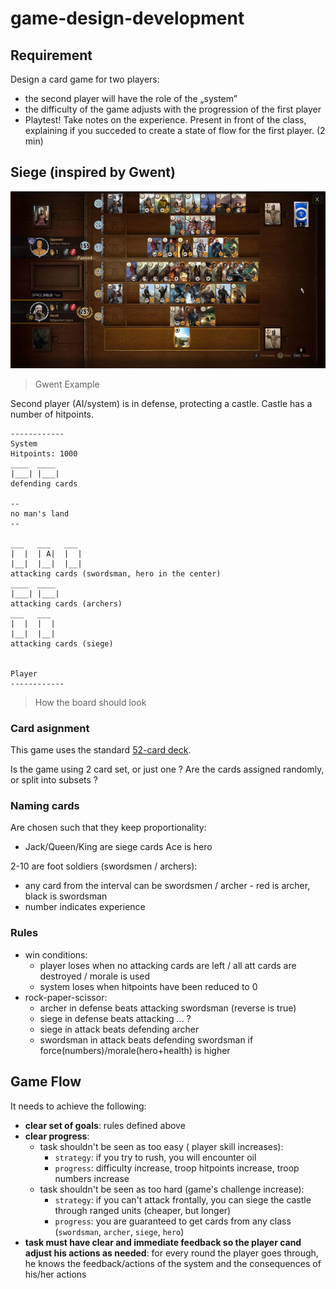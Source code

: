 # game-design-development

## Requirement
Design a card game for two players:
+ the second player will have the role of the „system”
+ the difficulty of the game adjusts with the
progression of the first player
+ Playtest! Take notes on the experience.
Present in front of the class, explaining if you succeded
to create a state of flow for the first player. (2 min)

## Siege (inspired by Gwent)

![](assets/Week5/gwent.png)
> Gwent Example

Second player (AI/system) is in defense, protecting a castle. Castle has a number of hitpoints.

```
------------
System
Hitpoints: 1000
____  ____
|___| |___|
defending cards

--
no man's land
--

___   ___   ___
|  |  | A|  |  |
|__|  |__|  |__|
attacking cards (swordsman, hero in the center)
____  ____
|___| |___|
attacking cards (archers)
___   ___
|  |  |  |
|__|  |__|
attacking cards (siege)


Player
------------
```
> How the board should look

### Card asignment
This game uses the standard [52-card deck](https://en.wikipedia.org/wiki/Standard_52-card_deck).

Is the game using 2 card set, or just one ?
Are the cards assigned randomly, or split into subsets ?

### Naming cards

Are chosen such that they keep proportionality:
+ Jack/Queen/King are siege cards
Ace is hero

2-10 are foot soldiers (swordsmen / archers):
+ any card from the interval can be swordsmen / archer - red is archer, black is swordsman
+ number indicates experience


### Rules
+ win conditions:
  + player loses when no attacking cards are left / all att cards are destroyed / morale is used
  + system loses when hitpoints have been reduced to 0
+ rock-paper-scissor:
  + archer in defense beats attacking swordsman (reverse is true)
  + siege in defense beats attacking ... ?
  + siege in attack beats defending archer
  + swordsman in attack beats defending swordsman if force(numbers)/morale(hero+health) is higher


## Game Flow

It needs to achieve the following:
+ **clear set of goals**: rules defined above
+ **clear progress**:
  + task shouldn't be seen as too easy ( player skill increases): 
    + `strategy`: if you try to rush, you will encounter oil
    + `progress`: difficulty increase, troop hitpoints increase, troop numbers increase
  + task shouldn't be seen as too hard (game's challenge increase): 
    + `strategy`: if you can't attack frontally, you can siege the castle through ranged units (cheaper, but longer)
    + `progress`: you are guaranteed to get cards from any class (`swordsman`, `archer`, `siege`, `hero`)
+ **task must have clear and immediate feedback so the player cand adjust his actions as needed**: for every round the player goes through, he knows the feedback/actions of the system and the consequences of his/her actions






